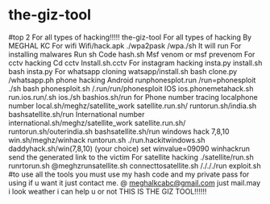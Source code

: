 
# the-giz-tool
#top 2
For all types of  hacking!!!!!
the-giz-tool For all types of hacking By MEGHAL KC  For wifi Wifi/hack.apk ./wpa2pask /wpa./sh It will run  For installing malwares Run sh Code hash.sh Msf venom or msf prevenom  For cctv hacking Cd cctv Install.sh.cctv  For instagram hacking insta.py install.sh bash insta.py  For whatsapp cloning watsapp/install.sh bash clone.py /whatsapp.ph  phone hacking  Android  runphonesplot.run /run=phonesploit ./sh bash phonesploit.sh /.run/run/phonesploit  IOS  ios.phonemetahack.sh run.ios.run/.sh ios./sh bashios.sh/run  for Phone number tracing  localphone number  local.sh/meghz/satellite_work satellite.run.sh/ runtorun.sh/india.sh bashsatellite.sh/run  International number  international.sh/meghz/satellite_work satellite.run.sh/ runtorun.sh/outerindia.sh bashsatellite.sh/run  windows hack 7,8,10  win.sh/meghz/winhack runtorun.sh ./run.hackitwindows.sh daddyhack.sh/win(7,8,10) (your choice) set winvalue=09090 winhackrun send the generated link to the victim  For satellite hacking ./satellite/run.sh runrtorun.sh @meghzrunsatellite.sh connecttosatellite.sh /./././run exploit.sh  #to use all the tools you must use my hash code and my private pass for using if u want it just contact me. @ meghalkcabc@gmail.com just mail.may i look weather i can help u or not  THIS IS THE GIZ TOOL!!!!!!
